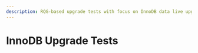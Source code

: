 ```yaml
---
description: RQG-based upgrade tests with focus on InnoDB data live upgrade
---
```


# InnoDB Upgrade Tests

